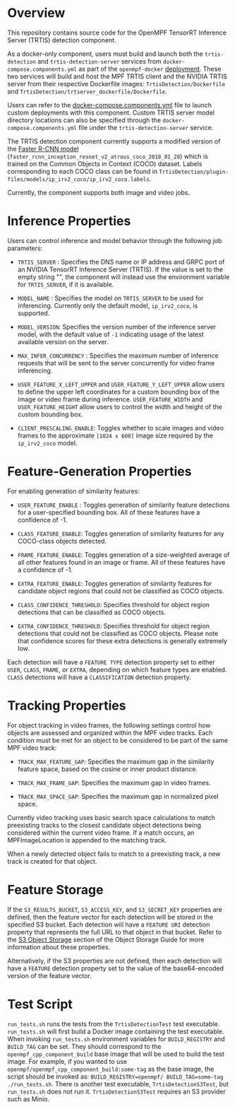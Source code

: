 # Overview

This repository contains source code for the OpenMPF TensorRT Inference Server
(TRTIS) detection component.

As a docker-only component, users must build and launch both the `trtis-detection` and `trtis-detection-server` services
from `docker-compose.components.yml` as part of the `openmpf-docker` [deployment](https://github.com/openmpf/openmpf-docker/tree/develop). These two services
will build and host the MPF TRTIS client and the NVIDIA TRTIS server from their respective Dockerfile images:
`TrtisDetection/Dockerfile` and `TrtisDetection/trtserver_dockerfile/Dockerfile`.

Users can refer to the
[docker-compose.components.yml](https://github.com/openmpf/openmpf-docker/blob/develop/docker-compose.components.yml)
file to launch custom deployments with this component.
Custom TRTIS server model directory locations can also be specified through the `docker-compose.components.yml` file under the `trtis-detection-server` service.

The TRTIS detection component currently supports a modified version of the [Faster R-CNN model](https://github.com/tensorflow/models/blob/master/research/object_detection/g3doc/detection_model_zoo.md)
(`faster_rcnn_inception_resnet_v2_atrous_coco_2018_01_28`)
which is trained on the Common Objects in Context (COCO) dataset. Labels corresponding to each COCO class can be found
in `TrtisDetection/plugin-files/models/ip_irv2_coco/ip_irv2_coco.labels`.

Currently, the component supports both image and video jobs.

# Inference Properties

Users can control inference and model behavior through the following job parameters:

* `TRTIS_SERVER` : Specifies the DNS name or IP address and GRPC port of an NVIDIA TensorRT Inference Server (TRTIS). If the value is set to the empty string "", the component will instead use the environment variable for `TRTIS_SERVER`, if it is available.

* `MODEL_NAME` : Specifies the model on `TRTIS_SERVER` to be used for inferencing. Currently only the default model, `ip_irv2_coco`, is supported.

* `MODEL_VERSION`: Specifies the version number of the inference server model, with the default value of `-1` indicating usage of the latest available version on the server.

* `MAX_INFER_CONCURRENCY` : Specifies the maximum number of inference requests that will be sent to the server concurrently for video frame inferencing.

* `USER_FEATURE_X_LEFT_UPPER` and `USER_FEATURE_Y_LEFT_UPPER` allow users to define the upper left coordinates for a custom bounding box of the image or video frame during inference. `USER_FEATURE_WIDTH` and `USER_FEATURE_HEIGHT` allow users to control the width and height of the custom bounding box.

* `CLIENT_PRESCALING_ENABLE`: Toggles whether to scale images and video frames to the approximate `[1024 x 600]` image size required by the `ip_irv2_coco` model.

# Feature-Generation Properties

For enabling generation of similarity features:

* `USER_FEATURE_ENABLE` : Toggles generation of similarity feature detections for a user-specified bounding box. All of these features have a confidence of -1.

* `CLASS_FEATURE_ENABLE`: Toggles generation of similarity features for any COCO-class objects detected.

* `FRAME_FEATURE_ENABLE`: Toggles generation of a size-weighted average of all other features found in an image or frame. All of these features have a confidence of -1.

* `EXTRA_FEATURE_ENABLE`: Toggles generation of similarity features for candidate object regions that could not be classified as COCO objects.

* `CLASS_CONFIDENCE_THRESHOLD`: Specifies threshold for object region detections that can be classified as COCO objects.

* `EXTRA_CONFIDENCE_THRESHOLD`: Specifies threshold for object region detections that could not be classified as COCO objects. Please note that confidence scores for these extra detections is generally extremely low.

Each detection will have a `FEATURE TYPE` detection property set to either `USER`, `CLASS`, `FRAME`, or `EXTRA`, depending on which feature types are enabled. `CLASS` detections will have a `CLASSIFICATION` detection property.

# Tracking Properties

For object tracking in video frames, the following settings control how objects are assessed and organized within the MPF video tracks.
Each condition must be met for an object to be considered to be part of the same MPF video track:

* `TRACK_MAX_FEATURE_GAP`: Specifies the maximum gap in the similarity feature space, based on the cosine or inner product distance.

* `TRACK_MAX_FRAME_GAP`: Specifies the maximum gap in video frames.

* `TRACK_MAX_SPACE_GAP`: Specifies the maximum gap in normalized pixel space.

Currently video tracking uses basic search space calculations to match preexisting tracks to the closest candidate object detections being considered within the current video frame. If a match occurs, an MPFImageLocation is appended to the matching track.

When a newly detected object fails to match to a preexisting track, a new track is created for that object.

# Feature Storage

If the `S3_RESULTS_BUCKET`, `S3_ACCESS_KEY`, and `S3_SECRET_KEY` properties are defined, then the feature vector for each detection will be stored in the specified S3 bucket. Each detection will have a `FEATURE URI` detection property that represents the full URL to that object in that bucket. Refer to the [S3 Object Storage](https://openmpf.github.io/docs/site/Object-Storage-Guide/index.html#s3-object-storage) section of the Object Storage Guide for more information about these properties.

Alternatively, if the S3 properties are not defined, then each detection will have a `FEATURE` detection property set to the value of the base64-encoded version of the feature vector.


# Test Script
`run_tests.sh` runs the tests from the `TrtisDetectionTest` test executable. `run_tests.sh` will 
first build a Docker image containing the test executable. When invoking `run_tests.sh` 
environment variables for `BUILD_REGISTRY` and `BUILD_TAG` can be set. They should correspond
to the `openmpf_cpp_component_build` base image that will be used to build the test image. 
For example, if you wanted to use `openmpf/openmpf_cpp_component_build:some-tag` as the base image,
the script should be invoked as: `BUILD_REGISTRY=openmpf/ BUILD_TAG=some-tag ./run_tests.sh`.
There is another test executable, `TrtisDetectionS3Test`, but `run_tests.sh` does not run it.
`TrtisDetectionS3Test` requires an S3 provider such as Minio.



